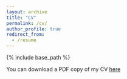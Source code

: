 ```yaml
---
layout: archive
title: "CV"
permalink: /cv/
author_profile: true
redirect_from:
  - /resume
---
```



{% include base_path %}

You can download a PDF copy of my CV [here](/files/AValentim_CV_0722.pdf)



